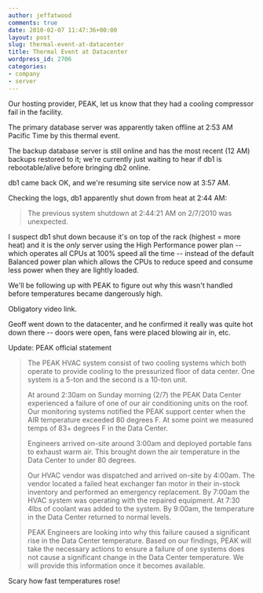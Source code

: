 ```yaml
---
author: jeffatwood
comments: true
date: 2010-02-07 11:47:36+00:00
layout: post
slug: thermal-event-at-datacenter
title: Thermal Event at Datacenter
wordpress_id: 2706
categories:
- company
- server
---
```



Our hosting provider, PEAK, let us know that they had a cooling compressor fail in the facility.



The primary database server was apparently taken offline at 2:53 AM Pacific Time by this thermal event.



The backup database server is still online and has the most recent (12 AM) backups restored to it; we're currently just waiting to hear if db1 is rebootable/alive before bringing db2 online.



db1 came back OK, and we're resuming site service now at 3:57 AM.



Checking the logs, db1 apparently shut down from heat at 2:44 AM:





<blockquote>
The previous system shutdown at 2:44:21 AM on 2/7/2010 was unexpected.
</blockquote>





I suspect db1 shut down because it's on top of the rack (highest = more heat) and it is the _only_ server using the High Performance power plan -- which operates all CPUs at 100% speed all the time -- instead of the default Balanced power plan which allows the CPUs to reduce speed and consume less power when they are lightly loaded.



We'll be following up with PEAK to figure out why this wasn't handled before temperatures became dangerously high.



Obligatory video link.







Geoff went down to the datacenter, and he confirmed it really was quite hot down there -- doors were open, fans were placed blowing air in, etc.



Update: PEAK official statement





<blockquote>
The PEAK HVAC system consist of two cooling systems which both operate to provide cooling to the pressurized floor of data center. One system is a 5-ton and the second is a 10-ton unit.

> 
> 
At around 2:30am on Sunday morning (2/7) the PEAK Data Center experienced a failure of one of our air conditioning units on the roof. Our monitoring systems notified the PEAK support center when the AIR temperature exceeded   80 degrees F.  At some point we measured temps of 83+ degrees F in the Data Center.

> 
> 
Engineers arrived on-site around 3:00am and deployed portable fans to exhaust warm air.  This brought down the air temperature in the Data Center  to under 80 degrees.

> 
> 
Our HVAC vendor was dispatched and arrived on-site by 4:00am.  The vendor located a failed heat exchanger fan motor in their in-stock inventory and performed an emergency replacement.  By 7:00am the HVAC system was operating with the repaired equipment.  At 7:30 4lbs of coolant was added to the system.  By 9:00am, the temperature in the Data Center returned to normal levels.

> 
> 
PEAK Engineers are looking into why this failure caused a significant rise in the Data Center temperature.  Based on our findings, PEAK will take the necessary actions to ensure a failure of  one systems does not cause a significant change in the Data Center temperature.  We will provide this information once it becomes available.
</blockquote>





Scary how fast temperatures rose!

